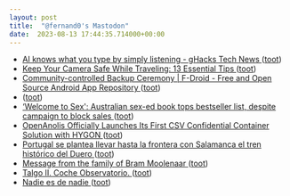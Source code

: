 ```yaml
---
layout: post
title:  "@fernand0's Mastodon"
date:  2023-08-13 17:44:35.714000+00:00
---
```

*  [AI knows what you type by simply listening - gHacks Tech News ](https://www.ghacks.net/2023/08/06/ai-knows-what-you-type-by-simply-listening) ([toot](https://mastodon.social/@fernand0/110883548411221302))
*  [Keep Your Camera Safe While Traveling: 13 Essential Tips ](https://digital-photography-school.com/how-to-keep-camera-gear-safe-while-traveling) ([toot](https://mastodon.social/@fernand0/110883303842804265))
*  [Community-controlled Backup Ceremony \| F-Droid - Free and Open Source Android App Repository ](https://f-droid.org/2023/07/15/community-controlled-backup-ceremony.htm) ([toot](https://mastodon.social/@fernand0/110883013696689601))
*  [ ](https://mastodon.social/users/fernand0/statuses/110882853867508327/activity) ([toot](https://mastodon.social/users/fernand0/statuses/110882853867508327/activity))
*  [‘Welcome to Sex': Australian sex-ed book tops bestseller list, despite campaign to block sales ](https://globalvoices.org/2023/07/26/welcome-to-sex-australian-sex-ed-book-tops-bestseller-list-despite-campaign-to-block-sales) ([toot](https://mastodon.social/@fernand0/110882674487429508))
*  [OpenAnolis Officially Launches Its First CSV Confidential Container Solution with HYGON ](https://www.alibabacloud.com/blog/openanolis-officially-launches-its-first-csv-confidential-container-solution-with-hygon_59914) ([toot](https://mastodon.social/@fernand0/110882624991949848))
*  [Portugal se plantea llevar hasta la frontera con Salamanca el tren histórico del Duero ](https://www.salamancahoy.es/salamanca/ciudad/portugal-plantea-llevar-frontera-salamanca-tren-historico-20230805200913-nt.htm) ([toot](https://mastodon.social/@fernand0/110882354112282186))
*  [Message from the family of Bram Moolenaar ](https://groups.google.com/g/vim_announce/c/tWahca9zkt) ([toot](https://mastodon.social/@fernand0/110882063835174039))
*  [Talgo II.  Coche Observatorio. ](https://www.flickr.com/photos/fernand0/53094893729) ([toot](https://mastodon.social/@fernand0/110881870008686434))
*  [Nadie es de nadie ](https://www.danielinnerarity.es/opinión-preblog-2017-2022/nadie-es-de-nadie) ([toot](https://mastodon.social/@fernand0/110881737821517655))
